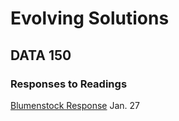 # Evolving Solutions

## DATA 150 

### Responses to Readings

[Blumenstock Response](https://bwilliams01.github.io/workshop/) Jan. 27


